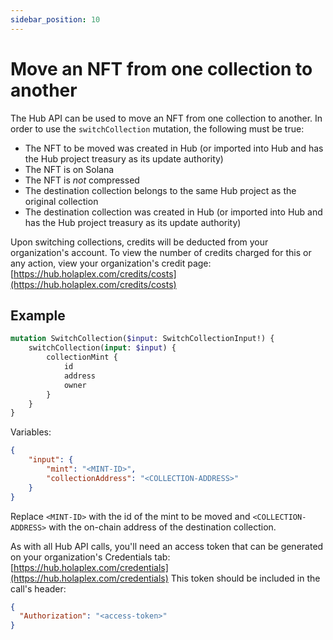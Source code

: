 ```yaml
---
sidebar_position: 10
---
```


# Move an NFT from one collection to another

The Hub API can be used to move an NFT from one collection to another. In order to use the `switchCollection` mutation, the following must be true:
- The NFT to be moved was created in Hub (or imported into Hub and has the Hub project treasury as its update authority)
- The NFT is on Solana
- The NFT is *not* compressed
- The destination collection belongs to the same Hub project as the original collection
- The destination collection was created in Hub (or imported into Hub and has the Hub project treasury as its update authority)

Upon switching collections, credits will be deducted from your organization's account. To view the number of credits charged for this or any action, view your organization's credit page: [https://hub.holaplex.com/credits/costs](https://hub.holaplex.com/credits/costs)

## Example

```graphql
mutation SwitchCollection($input: SwitchCollectionInput!) {
    switchCollection(input: $input) {
        collectionMint {
            id
            address
            owner
        }
    }
}
```
Variables:
```json
{
    "input": {
        "mint": "<MINT-ID>",
        "collectionAddress": "<COLLECTION-ADDRESS>"
    }
}
```
Replace `<MINT-ID>` with the id of the mint to be moved and `<COLLECTION-ADDRESS>` with the on-chain address of the destination collection.

As with all Hub API calls, you'll need an access token that can be generated on your organization's Credentials tab: [https://hub.holaplex.com/credentials](https://hub.holaplex.com/credentials)
This token should be included in the call's header:
```json
{
  "Authorization": "<access-token>"
}
```
